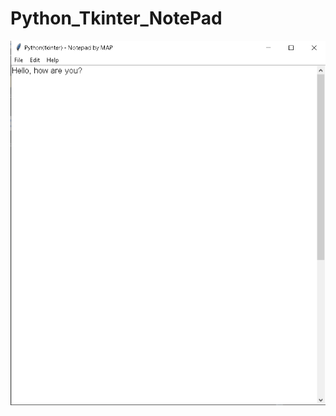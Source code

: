 # Python_Tkinter_NotePad
<img src="https://github.com/MohammadAmaanPatloo/Python_Tkinter_NotePad/blob/main/Screenshot.png">
